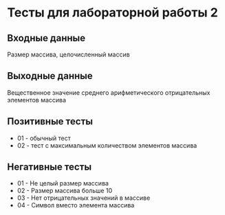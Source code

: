 # Тесты для лабораторной работы 2

## Входные данные
Размер массива, целочисленный массив

## Выходные данные
Вещественное значение среднего арифметического отрицательных элементов массива

## Позитивные тесты
- 01 - обычный тест
- 02 - тест с максимальным количеством элементов массива

## Негативные тесты
- 01 - Не целый размер массива
- 02 - Размер массива больше 10
- 03 - Нет отрицательных значений в массиве
- 04 - Символ вместо элемента массива
